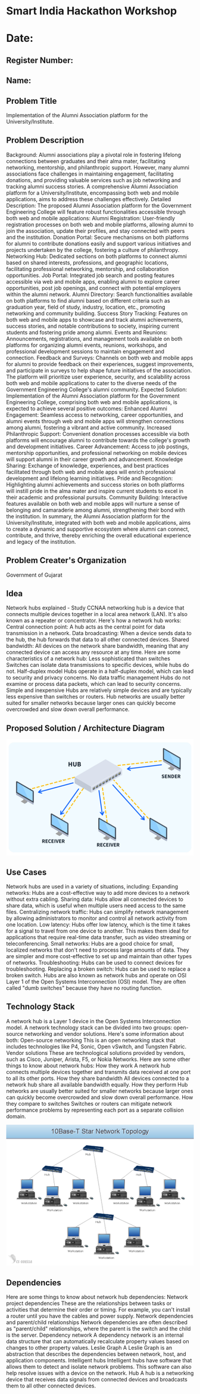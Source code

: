 # Smart India Hackathon Workshop
# Date:
## Register Number:
## Name:
## Problem Title
Implementation of the Alumni Association platform for the University/Institute.
## Problem Description
Background: Alumni associations play a pivotal role in fostering lifelong connections between graduates and their alma mater, facilitating networking, mentorship, and philanthropic support. However, many alumni associations face challenges in maintaining engagement, facilitating donations, and providing valuable services such as job networking and tracking alumni success stories. A comprehensive Alumni Association platform for a University/Institute, encompassing both web and mobile applications, aims to address these challenges effectively. Detailed Description: The proposed Alumni Association platform for the Government Engineering College will feature robust functionalities accessible through both web and mobile applications: Alumni Registration: User-friendly registration processes on both web and mobile platforms, allowing alumni to join the association, update their profiles, and stay connected with peers and the institution. Donation Portal: Secure mechanisms on both platforms for alumni to contribute donations easily and support various initiatives and projects undertaken by the college, fostering a culture of philanthropy. Networking Hub: Dedicated sections on both platforms to connect alumni based on shared interests, professions, and geographic locations, facilitating professional networking, mentorship, and collaboration opportunities. Job Portal: Integrated job search and posting features accessible via web and mobile apps, enabling alumni to explore career opportunities, post job openings, and connect with potential employers within the alumni network. Alumni Directory: Search functionalities available on both platforms to find alumni based on different criteria such as graduation year, field of study, industry, location, etc., promoting networking and community building. Success Story Tracking: Features on both web and mobile apps to showcase and track alumni achievements, success stories, and notable contributions to society, inspiring current students and fostering pride among alumni. Events and Reunions: Announcements, registrations, and management tools available on both platforms for organizing alumni events, reunions, workshops, and professional development sessions to maintain engagement and connection. Feedback and Surveys: Channels on both web and mobile apps for alumni to provide feedback on their experiences, suggest improvements, and participate in surveys to help shape future initiatives of the association. The platform will prioritize user experience, security, and scalability across both web and mobile applications to cater to the diverse needs of the Government Engineering College's alumni community. Expected Solution: Implementation of the Alumni Association platform for the Government Engineering College, comprising both web and mobile applications, is expected to achieve several positive outcomes: Enhanced Alumni Engagement: Seamless access to networking, career opportunities, and alumni events through web and mobile apps will strengthen connections among alumni, fostering a vibrant and active community. Increased Philanthropic Support: Convenient donation processes accessible via both platforms will encourage alumni to contribute towards the college's growth and development initiatives. Career Advancement: Access to job postings, mentorship opportunities, and professional networking on mobile devices will support alumni in their career growth and advancement. Knowledge Sharing: Exchange of knowledge, experiences, and best practices facilitated through both web and mobile apps will enrich professional development and lifelong learning initiatives. Pride and Recognition: Highlighting alumni achievements and success stories on both platforms will instill pride in the alma mater and inspire current students to excel in their academic and professional pursuits. Community Building: Interactive features available on both web and mobile apps will nurture a sense of belonging and camaraderie among alumni, strengthening their bond with the institution. In summary, the Alumni Association platform for the University/Institute, integrated with both web and mobile applications, aims to create a dynamic and supportive ecosystem where alumni can connect, contribute, and thrive, thereby enriching the overall educational experience and legacy of the institution.
## Problem Creater's Organization
Government of Gujarat

## Idea

Network hubs explained - Study CCNAA networking hub is a device that connects multiple devices together in a local area network (LAN). It's also known as a repeater or concentrator. 
Here's how a network hub works:
Central connection point: A hub acts as the central point for data transmission in a network. 
Data broadcasting: When a device sends data to the hub, the hub forwards that data to all other connected devices. 
Shared bandwidth: All devices on the network share bandwidth, meaning that any connected device can access any resource at any time. 
Here are some characteristics of a network hub:
Less sophisticated than switches
Switches can isolate data transmissions to specific devices, while hubs do not. 
Half-duplex model
Hubs operate in a half-duplex model, which can lead to security and privacy concerns. 
No data traffic management
Hubs do not examine or process data packets, which can lead to security concerns. 
Simple and inexpensive
Hubs are relatively simple devices and are typically less expensive than switches or routers. 
Hub networks are usually better suited for smaller networks because larger ones can quickly become overcrowded and slow down overall performance.


## Proposed Solution / Architecture Diagram

![alt text](What-is-a-Computer-Network-Hub-Diagram.jpg)


## Use Cases
Network hubs are used in a variety of situations, including:
Expanding networks: Hubs are a cost-effective way to add more devices to a network without extra cabling. 
Sharing data: Hubs allow all connected devices to share data, which is useful when multiple users need access to the same files. 
Centralizing network traffic: Hubs can simplify network management by allowing administrators to monitor and control all network activity from one location. 
Low latency: Hubs offer low latency, which is the time it takes for a signal to travel from one device to another. This makes them ideal for applications that require real-time data transfer, such as video streaming or teleconferencing. 
Small networks: Hubs are a good choice for small, localized networks that don't need to process large amounts of data. They are simpler and more cost-effective to set up and maintain than other types of networks. 
Troubleshooting: Hubs can be used to connect devices for troubleshooting. 
Replacing a broken switch: Hubs can be used to replace a broken switch. 
Hubs are also known as network hubs and operate on OSI Layer 1 of the Open Systems Interconnection (OSI) model. They are often called "dumb switches" because they have no routing function. 



## Technology Stack
A network hub is a Layer 1 device in the Open Systems Interconnection model. A network technology stack can be divided into two groups: open-source networking and vendor solutions. Here's some information about both:
Open-source networking
This is an open networking stack that includes technologies like P4, Sonic, Open vSwitch, and Tungsten Fabric.
Vendor solutions
These are technological solutions provided by vendors, such as Cisco, Juniper, Arista, F5, or Nokia Networks. 
Here are some other things to know about network hubs:
How they work
A network hub connects multiple devices together and transmits data received at one port to all its other ports. 
How they share bandwidth
All devices connected to a network hub share all available bandwidth equally. 
How they perform
Hub networks are usually better suited for smaller networks because larger ones can quickly become overcrowded and slow down overall performance. 
How they compare to switches
Switches or routers can mitigate network performance problems by representing each port as a separate collision domain. 

![alt text](Computer-and-networks-10Base-T-star-network-topology.png)

## Dependencies

Here are some things to know about network hub dependencies:
Network project dependencies
These are the relationships between tasks or activities that determine their order or timing. For example, you can't install a router until you have the cables and power supply. 
Network dependencies and parent/child relationships
Network dependencies are often described as "parent/child" relationships, where the parent is the switch and the child is the server. 
Dependency network
A dependency network is an internal data structure that can automatically recalculate property values based on changes to other property values. 
Leslie Graph
A Leslie Graph is an abstraction that describes the dependencies between network, host, and application components. 
Intelligent hubs
Intelligent hubs have software that allows them to detect and isolate network problems. This software can also help resolve issues with a device on the network. 
Hub
A hub is a networking device that receives data signals from connected devices and broadcasts them to all other connected devices. 

